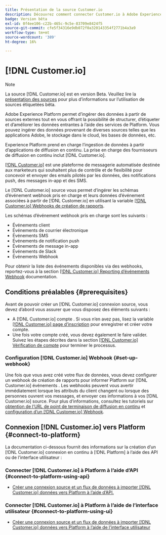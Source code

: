 ```yaml
---
title: Présentation de la source Customer.io
description: Découvrez comment connecter Customer.io à Adobe Experience Platform à l’aide des API ou de l’interface utilisateur en utilisant des webhooks
badge: Version bêta
exl-id: 0f4ee106-c22b-465c-9c5e-83709e8424f5
source-git-commit: cfe5f34316e9db072f0a320143354f2771b4a3a9
workflow-type: tm+mt
source-wordcount: '389'
ht-degree: 16%

---
```


# [!DNL Customer.io]

>[!NOTE]
>
>La source [!DNL Customer.io] est en version Beta. Veuillez lire la [présentation des sources](../../home.md#terms-and-conditions) pour plus d’informations sur l’utilisation de sources étiquetées bêta.

Adobe Experience Platform permet d’ingérer des données à partir de sources externes tout en vous offrant la possibilité de structurer, d’étiqueter et d’améliorer les données entrantes à l’aide des services de Platform. Vous pouvez ingérer des données provenant de diverses sources telles que les applications Adobe, le stockage dans le cloud, les bases de données, etc.

Experience Platform prend en charge l’ingestion de données à partir d’applications de diffusion en continu. La prise en charge des fournisseurs de diffusion en continu inclut [!DNL Customer.io].

[[!DNL Customer.io]](https://customer.io/) est une plateforme de messagerie automatisée destinée aux marketeurs qui souhaitent plus de contrôle et de flexibilité pour concevoir et envoyer des emails pilotés par les données, des notifications push, des messages in-app et des SMS.

Le [!DNL Customer.io] source vous permet d’ingérer les schémas d’événement webhook pris en charge et leurs données d’événement associées à partir de [!DNL Customer.io] en utilisant la variable [[!DNL Customer.io] Webhooks de création de rapports](https://customer.io/docs/api/webhooks/).

Les schémas d’événement webhook pris en charge sont les suivants :

* Événements client
* Événements de courrier électronique
* Événements SMS
* Événements de notification push
* Événements de message in-app
* Événements de Slack
* Événements Webhook

Pour obtenir la liste des événements disponibles via des webhooks, reportez-vous à la section [[!DNL Customer.io] Reporting d’événements Webhook](https://customer.io/docs/webhooks/#events) documentation.

## Conditions préalables {#prerequisites}

Avant de pouvoir créer un [!DNL Customer.io] connexion source, vous devez d’abord vous assurer que vous disposez des éléments suivants :

* A [!DNL Customer.io] compte . Si vous n’en avez pas, lisez la variable [[!DNL Customer.io] page d’inscription](https://fly.customer.io/signup) pour enregistrer et créer votre compte.
* Une fois votre compte créé, vous devez également le faire valider. Suivez les étapes décrites dans la section [[!DNL Customer.io] Vérification de compte](https://customer.io/docs/account-verification/) pour terminer le processus.

### Configuration [!DNL Customer.io] Webhook {#set-up-webhook}

Une fois que vous avez créé votre flux de données, vous devez configurer un webhook de création de rapports pour informer Platform sur [!DNL Customer.io] événements . Les webhooks peuvent vous avertir immédiatement lorsque les attributs du client changent ou lorsque des personnes ouvrent vos messages, et envoyer ces informations à vos [!DNL Customer.io] source. Pour plus d’informations, consultez les tutoriels sur [obtention de l’URL de point de terminaison de diffusion en continu](../../tutorials/ui/create/marketing-automation/customerio-webhook.md#get-streaming-endpoint) et [configuration d’un [!DNL Customer.io] Webhook](../../tutorials/ui/create/marketing-automation/customerio-webhook.md#set-up-webhook).

## Connexion [!DNL Customer.io] vers Platform {#connect-to-platform}

La documentation ci-dessous fournit des informations sur la création d’un [!DNL Customer.io] connexion en continu à [!DNL Platform] à l’aide des API ou de l’interface utilisateur :

### Connecter [!DNL Customer.io] à Platform à l’aide d’API {#connect-to-platform-using-api}

* [Créer une connexion source et un flux de données à importer [!DNL Customer.io] données vers Platform à l’aide d’API.](../../tutorials/api/create/marketing-automation/customerio-webhook.md)

### Connecter [!DNL Customer.io] à Platform à l’aide de l’interface utilisateur {#connect-to-platform-using-ui}

* [Créer une connexion source et un flux de données à importer [!DNL Customer.io] données vers Platform à l’aide de l’interface utilisateur](../../tutorials/ui/create/marketing-automation/customerio-webhook.md)
